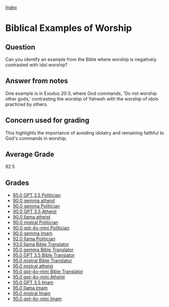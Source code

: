 
[Index](../index.md)
# Biblical Examples of Worship
## Question
Can you identify an example from the Bible where worship is negatively contrasted with idol worship?

## Answer from notes
One example is in Exodus 20:3, where God commands, 'Do not worship other gods,' contrasting the worship of Yahweh with the worship of idols practiced by others.

## Concern used for grading
This highlights the importance of avoiding idolatry and remaining faithful to God's commands in worship.

## Average Grade
92.5

## Grades
 * [85.0 GPT 3.5 Politician](../answers/GPT_3.5_Politician/Biblical_Examples_of_Worship.md)
 * [90.0 gemma atheist](../answers/gemma_atheist/Biblical_Examples_of_Worship.md)
 * [90.0 gemma Politician](../answers/gemma_Politician/Biblical_Examples_of_Worship.md)
 * [90.0 GPT 3.5 Atheist](../answers/GPT_3.5_Atheist/Biblical_Examples_of_Worship.md)
 * [90.0 llama atheist](../answers/llama_atheist/Biblical_Examples_of_Worship.md)
 * [90.0 mistral Politician](../answers/mistral_Politician/Biblical_Examples_of_Worship.md)
 * [90.0 gpt-4o-mini Politician](../answers/gpt-4o-mini_Politician/Biblical_Examples_of_Worship.md)
 * [90.0 gemma Imam](../answers/gemma_Imam/Biblical_Examples_of_Worship.md)
 * [92.0 llama Politician](../answers/llama_Politician/Biblical_Examples_of_Worship.md)
 * [93.0 llama Bible Translator](../answers/llama_Bible_Translator/Biblical_Examples_of_Worship.md)
 * [95.0 gemma Bible Translator](../answers/gemma_Bible_Translator/Biblical_Examples_of_Worship.md)
 * [95.0 GPT 3.5 Bible Translator](../answers/GPT_3.5_Bible_Translator/Biblical_Examples_of_Worship.md)
 * [95.0 mistral Bible Translator](../answers/mistral_Bible_Translator/Biblical_Examples_of_Worship.md)
 * [95.0 mistral atheist](../answers/mistral_atheist/Biblical_Examples_of_Worship.md)
 * [95.0 gpt-4o-mini Bible Translator](../answers/gpt-4o-mini_Bible_Translator/Biblical_Examples_of_Worship.md)
 * [95.0 gpt-4o-mini Atheist](../answers/gpt-4o-mini_Atheist/Biblical_Examples_of_Worship.md)
 * [95.0 GPT 3.5 Imam](../answers/GPT_3.5_Imam/Biblical_Examples_of_Worship.md)
 * [95.0 llama Imam](../answers/llama_Imam/Biblical_Examples_of_Worship.md)
 * [95.0 mistral Imam](../answers/mistral_Imam/Biblical_Examples_of_Worship.md)
 * [95.0 gpt-4o-mini Imam](../answers/gpt-4o-mini_Imam/Biblical_Examples_of_Worship.md)
